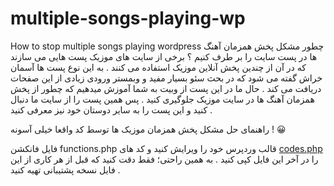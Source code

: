 # multiple-songs-playing-wp
How to stop multiple songs playing wordpress
چطور مشکل پخش همزمان آهنگ ها در پست سایت را بر طرف کنیم  ؟
برخی از سایت های موزیک پست هایی می سازند که در آن از چندین پخش آنلاین موزیک استفاده می کنند .
به این نوع پست ها آسمان خراش گفته می شود که در بحث سئو بسیار مفید و وبمستر ورودی زیادی از این صفحات دریافت می کند .
حال ما در این پست از وبیت به شما آموزش میدهیم که چطور از پخش همزمان آهنگ ها در سایت موزیک جلوگیری کنید .
پس همین پست را از سایت ما دنبال کنید و این پست را به سایر دوستان خود نیز معرفی کنید .

راهنمای حل مشکل پخش همزمان موزیک ها توسط کد
واقعا خیلی آسونه ! 😀

فایل فانکشن functions.php قالب وردپرس خود را ویرایش کنید و کد های [codes.php](https://github.com/mohammadfamo/multiple-songs-playing-wp/blob/main/codes.php) را در آخر این فایل کپی کنید .
به همین راحتی؛ فقط دقت کنید که قبل از هر کاری از این فایل نسخه پشتیبانی تهیه کنید .

